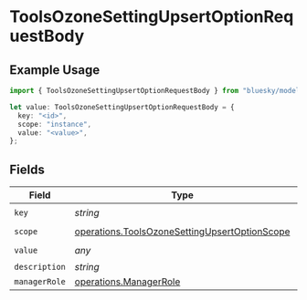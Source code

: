 # ToolsOzoneSettingUpsertOptionRequestBody

## Example Usage

```typescript
import { ToolsOzoneSettingUpsertOptionRequestBody } from "bluesky/models/operations";

let value: ToolsOzoneSettingUpsertOptionRequestBody = {
  key: "<id>",
  scope: "instance",
  value: "<value>",
};
```

## Fields

| Field                                                                                                          | Type                                                                                                           | Required                                                                                                       | Description                                                                                                    |
| -------------------------------------------------------------------------------------------------------------- | -------------------------------------------------------------------------------------------------------------- | -------------------------------------------------------------------------------------------------------------- | -------------------------------------------------------------------------------------------------------------- |
| `key`                                                                                                          | *string*                                                                                                       | :heavy_check_mark:                                                                                             | N/A                                                                                                            |
| `scope`                                                                                                        | [operations.ToolsOzoneSettingUpsertOptionScope](../../models/operations/toolsozonesettingupsertoptionscope.md) | :heavy_check_mark:                                                                                             | N/A                                                                                                            |
| `value`                                                                                                        | *any*                                                                                                          | :heavy_check_mark:                                                                                             | N/A                                                                                                            |
| `description`                                                                                                  | *string*                                                                                                       | :heavy_minus_sign:                                                                                             | N/A                                                                                                            |
| `managerRole`                                                                                                  | [operations.ManagerRole](../../models/operations/managerrole.md)                                               | :heavy_minus_sign:                                                                                             | N/A                                                                                                            |